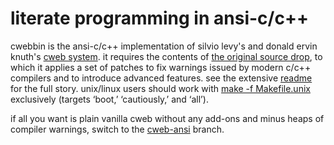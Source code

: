 # literate programming in ansi-c/c++

cwebbin is the ansi-c/c++ implementation of silvio levy's and donald ervin
knuth's [cweb system](http://www-cs-faculty.stanford.edu/~uno/cweb.html). it
requires the contents of [the original source
drop](https://www.ctan.org/tex-archive/web/c_cpp/cweb/cweb.tar.gz), to
which it applies a set of patches to fix warnings issued by modern c/c++
compilers and to introduce advanced features. see the extensive
[readme](README.22p) for the full story. unix/linux  users should work with
[make -f Makefile.unix](Makefile.unix) exclusively (targets ‘boot,’
‘cautiously,’ and ‘all’).

if all you want is plain vanilla cweb without any add-ons and minus heaps of
compiler warnings, switch to the
[cweb-ansi](https://github.com/ascherer/cwebbin/tree/cweb-ansi) branch.
